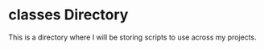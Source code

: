 # classes Directory

This is a directory where I will be storing scripts to use across my projects.
